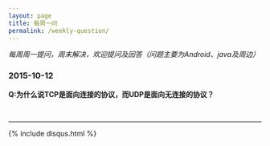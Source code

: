 ```yaml
---
layout: page
title: 每周一问
permalink: /weekly-question/
---
```


*每周周一提问，周末解决，欢迎提问及回答（问题主要为Android、java及周边）*

### 2015-10-12

**Q:为什么说TCP是面向连接的协议，而UDP是面向无连接的协议？**




<br/>
  
<hr/>

{% include disqus.html %}
